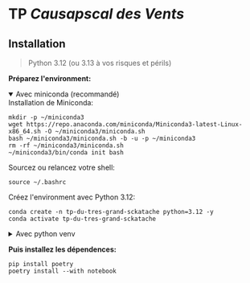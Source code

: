 # TP _Causapscal des Vents_

## Installation
> Python 3.12 (ou 3.13 à vos risques et périls)

**Préparez l'environment:**

<details open>
<summary>Avec miniconda (recommandé)</summary>
Installation de Miniconda: 

```shell
mkdir -p ~/miniconda3
wget https://repo.anaconda.com/miniconda/Miniconda3-latest-Linux-x86_64.sh -O ~/miniconda3/miniconda.sh
bash ~/miniconda3/miniconda.sh -b -u -p ~/miniconda3
rm -rf ~/miniconda3/miniconda.sh
~/miniconda3/bin/conda init bash
```

Sourcez ou relancez votre shell:
```shell
source ~/.bashrc
```

Créez l'environment avec Python 3.12:
```shell
conda create -n tp-du-tres-grand-sckatache python=3.12 -y
conda activate tp-du-tres-grand-sckatache
```
</details>

<details>
<summary>Avec python venv</summary>

```shell 
python -m venv .venv 
source .venv/bin/activate
```
</details>


**Puis installez les dépendences:**

```shell
pip install poetry 
poetry install --with notebook
```



